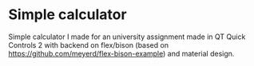 # Simple calculator
Simple calculator I made for an university assignment made in QT Quick Controls 2 with backend on flex/bison (based on https://github.com/meyerd/flex-bison-example) and material design.
